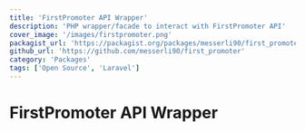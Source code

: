 ```yaml
---
title: 'FirstPromoter API Wrapper'
description: 'PHP wrapper/facade to interact with FirstPromoter API'
cover_image: '/images/firstpromoter.png'
packagist_url: 'https://packagist.org/packages/messerli90/first_promoter'
github_url: 'https://github.com/messerli90/first_promoter'
category: 'Packages'
tags: ['Open Source', 'Laravel']
---
```


# FirstPromoter API Wrapper
